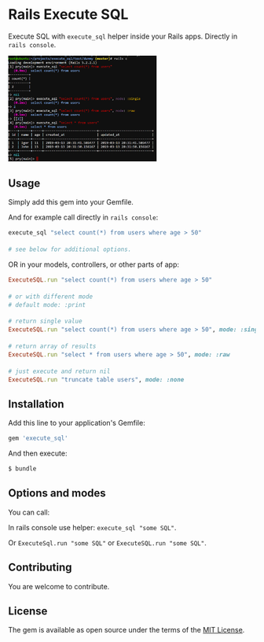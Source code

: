 # Rails Execute SQL

Execute SQL with `execute_sql` helper inside your Rails apps. Directly in `rails console`.

 <img src="https://github.com/igorkasyanchuk/execute_sql/blob/master/docs/sample_execute_sql.png?raw=true" width="60%" />

## Usage

Simply add this gem into your Gemfile.

And for example call directly in `rails console`:

```ruby
execute_sql "select count(*) from users where age > 50"

# see below for additional options.
```

OR in your models, controllers, or other parts of app:

```ruby
ExecuteSQL.run "select count(*) from users where age > 50"

# or with different mode
# default mode: :print

# return single value
ExecuteSQL.run "select count(*) from users where age > 50", mode: :single

# return array of results
ExecuteSQL.run "select * from users where age > 50", mode: :raw

# just execute and return nil
ExecuteSQL.run "truncate table users", mode: :none
```

## Installation
Add this line to your application's Gemfile:

```ruby
gem 'execute_sql'
```

And then execute:
```bash
$ bundle
```

## Options and modes

You can call:

In rails console use helper: `execute_sql "some SQL"`.

Or `ExecuteSql.run "some SQL"` or `ExecuteSQL.run "some SQL"`.

## Contributing

You are welcome to contribute.

## License

The gem is available as open source under the terms of the [MIT License](https://opensource.org/licenses/MIT).
